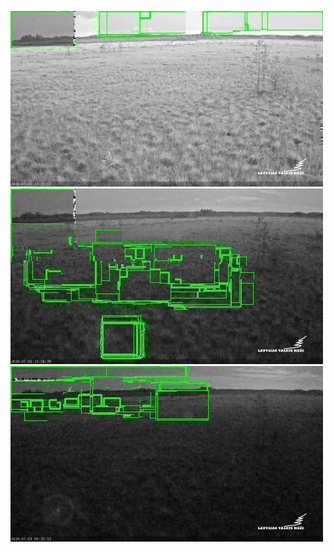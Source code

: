 ![20200702-221829-224834](in/20200702/20200702-221829-224834_0_.jpg)
![20200702-224839-231844](in/20200702/20200702-224839-231844_0_.jpg)
![20200702-231849-234854](in/20200702/20200702-231849-234854_0_.jpg)
